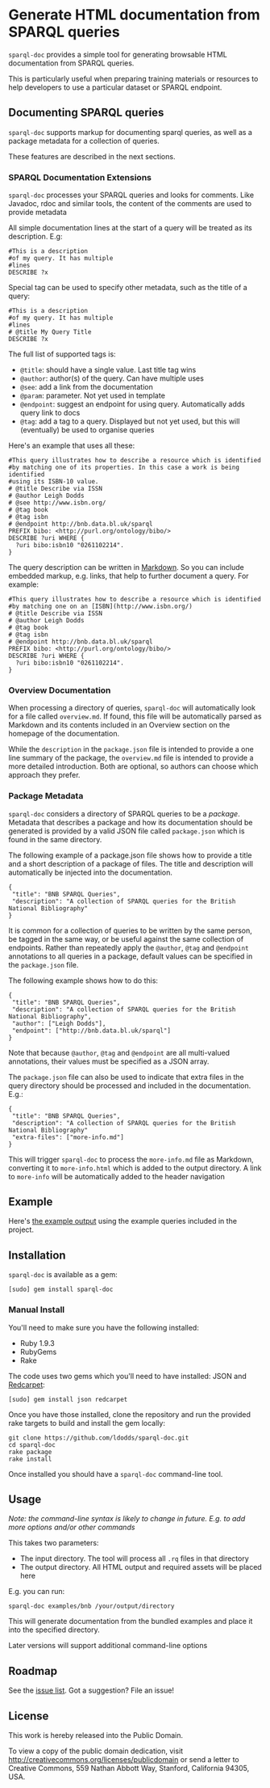 # Generate HTML documentation from SPARQL queries

`sparql-doc` provides a simple tool for generating browsable HTML documentation 
from SPARQL queries.

This is particularly useful when preparing training materials or resources to 
help developers to use a particular dataset or SPARQL endpoint.

## Documenting SPARQL queries

`sparql-doc` supports markup for documenting sparql queries, as well as a 
package metadata for a collection of queries.

These features are described in the next sections.

### SPARQL Documentation Extensions

`sparql-doc` processes your SPARQL queries and looks for comments. Like Javadoc, rdoc and 
similar tools, the content of the comments are used to provide metadata

All simple documentation lines at the start of a query will be treated as its description. E.g:

	#This is a description
	#of my query. It has multiple
	#lines
	DESCRIBE ?x 

Special tag can be used to specify other metadata, such as the title of a query:

	#This is a description
	#of my query. It has multiple
	#lines
	# @title My Query Title
	DESCRIBE ?x 

The full list of supported tags is:

* `@title`: should have a single value. Last title tag wins
* `@author`: author(s) of the query. Can have multiple uses
* `@see`: add a link from the documentation
* `@param`: parameter. Not yet used in template
* `@endpoint`: suggest an endpoint for using query. Automatically adds query link to docs
* `@tag`: add a tag to a query. Displayed but not yet used, but this will (eventually) be used to organise queries

Here's an example that uses all these:

	#This query illustrates how to describe a resource which is identified
	#by matching one of its properties. In this case a work is being identified
	#using its ISBN-10 value.
	# @title Describe via ISSN
	# @author Leigh Dodds
	# @see http://www.isbn.org/
	# @tag book
	# @tag isbn
	# @endpoint http://bnb.data.bl.uk/sparql 
	PREFIX bibo: <http://purl.org/ontology/bibo/> 
	DESCRIBE ?uri WHERE {
	  ?uri bibo:isbn10 "0261102214".
	}

The query description can be written in [Markdown](http://daringfireball.net/projects/markdown/). So 
you can include embedded markup, e.g. links, that help to further document a query. 
For example:

	#This query illustrates how to describe a resource which is identified
	#by matching one on an [ISBN](http://www.isbn.org/)
	# @title Describe via ISSN
	# @author Leigh Dodds
	# @tag book
	# @tag isbn
	# @endpoint http://bnb.data.bl.uk/sparql 
	PREFIX bibo: <http://purl.org/ontology/bibo/> 
	DESCRIBE ?uri WHERE {
	  ?uri bibo:isbn10 "0261102214".
	}

### Overview Documentation

When processing a directory of queries, `sparql-doc` will automatically look for a file called 
`overview.md`. If found, this file will be automatically parsed as Markdown and its contents included 
in an Overview section on the homepage of the documentation.

While the `description` in the `package.json` file is intended to provide a one line summary of the 
package, the `overview.md` file is intended to provide a more detailed introduction. Both are optional, 
so authors can choose which approach they prefer.

### Package Metadata

`sparql-doc` considers a directory of SPARQL queries to be a _package_. Metadata that describes a package 
and how its documentation should be generated is provided by a valid JSON file called `package.json` which 
is found in the same directory.

The following example of a package.json file shows how to provide a title and a short description 
of a package of files. The title and description will automatically be injected into the documentation.

	{
	 "title": "BNB SPARQL Queries",
	 "description": "A collection of SPARQL queries for the British National Bibliography"
	}	 

It is common for a collection of queries to be written by the same person, be tagged in the same 
way, or be useful against the same collection of endpoints. Rather than repeatedly apply the 
`@author`, `@tag` and `@endpoint` annotations to all queries in a package, default values can be 
specified in the `package.json` file. 

The following example shows how to do this:

	{
	 "title": "BNB SPARQL Queries",
	 "description": "A collection of SPARQL queries for the British National Bibliography",
	 "author": ["Leigh Dodds"],
	 "endpoint": ["http://bnb.data.bl.uk/sparql"]
	}

Note that because `@author`, `@tag` and `@endpoint` are all multi-valued annotations, their values 
must be specified as a JSON array.

The `package.json` file can also be used to indicate that extra files in the query directory should be 
processed and included in the documentation. E.g.:

	{
	 "title": "BNB SPARQL Queries",
	 "description": "A collection of SPARQL queries for the British National Bibliography"
	 "extra-files": ["more-info.md"]
	}	 

This will trigger `sparql-doc` to process the `more-info.md` file as Markdown, converting it to 
`more-info.html` which is added to the output directory. A link to `more-info` will be automatically 
added to the header navigation

## Example

Here's [the example output](http://ldodds.github.com/sparql-doc/) using the example queries included in the project.

## Installation

`sparql-doc` is available as a gem:

	[sudo] gem install sparql-doc

### Manual Install

You'll need to make sure you have the following installed:

* Ruby 1.9.3
* RubyGems
* Rake

The code uses two gems which you'll need to have installed: JSON and [Redcarpet](https://github.com/vmg/redcarpet):

	[sudo] gem install json redcarpet

Once you have those installed, clone the repository and run the provided rake targets to build and install the gem 
locally:

	git clone https://github.com/ldodds/sparql-doc.git
	cd sparql-doc
	rake package
	rake install
	
Once installed you should have a `sparql-doc` command-line tool.

## Usage

_Note: the command-line syntax is likely to change in future. E.g. to add more options and/or other commands_

This takes two parameters:

* The input directory. The tool will process all `.rq` files in that directory
* The output directory. All HTML output and required assets will be placed here
	
E.g. you can run:

	sparql-doc examples/bnb /your/output/directory
	
This will generate documentation from the bundled examples and place it into the specified 
directory.

Later versions will support additional command-line options

## Roadmap

See the [issue list](https://github.com/ldodds/sparql-doc/issues). Got a suggestion? File an issue!

## License

This work is hereby released into the Public Domain.

To view a copy of the public domain dedication, visit http://creativecommons.org/licenses/publicdomain or send a letter to Creative Commons, 559 Nathan Abbott Way, Stanford, California 94305, USA.
